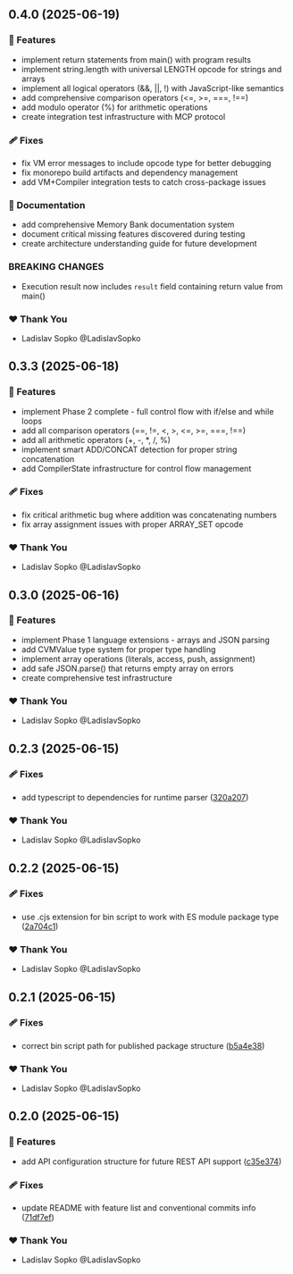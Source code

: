 ## 0.4.0 (2025-06-19)

### 🚀 Features

- implement return statements from main() with program results
- implement string.length with universal LENGTH opcode for strings and arrays  
- implement all logical operators (&&, ||, !) with JavaScript-like semantics
- add comprehensive comparison operators (<=, >=, ===, !==)
- add modulo operator (%) for arithmetic operations
- create integration test infrastructure with MCP protocol

### 🩹 Fixes

- fix VM error messages to include opcode type for better debugging
- fix monorepo build artifacts and dependency management
- add VM+Compiler integration tests to catch cross-package issues

### 📝 Documentation

- add comprehensive Memory Bank documentation system
- document critical missing features discovered during testing
- create architecture understanding guide for future development

### BREAKING CHANGES

- Execution result now includes `result` field containing return value from main()

### ❤️ Thank You

- Ladislav Sopko @LadislavSopko

## 0.3.3 (2025-06-18)

### 🚀 Features  

- implement Phase 2 complete - full control flow with if/else and while loops
- add all comparison operators (==, !=, <, >, <=, >=, ===, !==)
- add all arithmetic operators (+, -, *, /, %)
- implement smart ADD/CONCAT detection for proper string concatenation
- add CompilerState infrastructure for control flow management

### 🩹 Fixes

- fix critical arithmetic bug where addition was concatenating numbers
- fix array assignment issues with proper ARRAY_SET opcode

### ❤️ Thank You

- Ladislav Sopko @LadislavSopko

## 0.3.0 (2025-06-16)

### 🚀 Features

- implement Phase 1 language extensions - arrays and JSON parsing  
- add CVMValue type system for proper type handling
- implement array operations (literals, access, push, assignment)
- add safe JSON.parse() that returns empty array on errors
- create comprehensive test infrastructure

### ❤️ Thank You

- Ladislav Sopko @LadislavSopko

## 0.2.3 (2025-06-15)

### 🩹 Fixes

- add typescript to dependencies for runtime parser ([320a207](https://github.com/LadislavSopko/cvm/commit/320a207))

### ❤️ Thank You

- Ladislav Sopko @LadislavSopko

## 0.2.2 (2025-06-15)

### 🩹 Fixes

- use .cjs extension for bin script to work with ES module package type ([2a704c1](https://github.com/LadislavSopko/cvm/commit/2a704c1))

### ❤️ Thank You

- Ladislav Sopko @LadislavSopko

## 0.2.1 (2025-06-15)

### 🩹 Fixes

- correct bin script path for published package structure ([b5a4e38](https://github.com/LadislavSopko/cvm/commit/b5a4e38))

### ❤️ Thank You

- Ladislav Sopko @LadislavSopko

## 0.2.0 (2025-06-15)

### 🚀 Features

- add API configuration structure for future REST API support ([c35e374](https://github.com/LadislavSopko/cvm/commit/c35e374))

### 🩹 Fixes

- update README with feature list and conventional commits info ([71df7ef](https://github.com/LadislavSopko/cvm/commit/71df7ef))

### ❤️ Thank You

- Ladislav Sopko @LadislavSopko